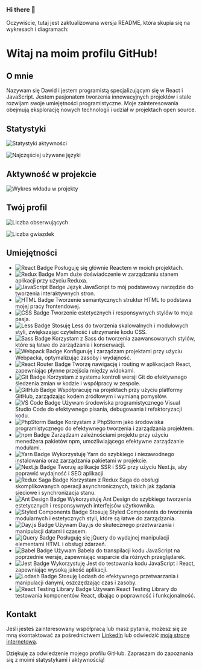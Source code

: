 ### Hi there 👋

Oczywiście, tutaj jest zaktualizowana wersja README, która skupia się na wykresach i diagramach:

# Witaj na moim profilu GitHub!

## O mnie

Nazywam się Dawid i jestem programistą specjalizującym się w React i JavaScript. Jestem pasjonatem tworzenia innowacyjnych projektów i stale rozwijam swoje umiejętności programistyczne. Moje zainteresowania obejmują eksplorację nowych technologii i udział w projektach open source.

## Statystyki

![Statystyki aktywności](https://github-readme-stats.vercel.app/api?username=marksoft92&show_icons=true&theme=radical&count_private=true)

![Najczęściej używane języki](https://github-readme-stats.vercel.app/api/top-langs/?username=marksoft92&layout=compact&theme=radical)

## Aktywność w projekcie

![Wykres wkładu w projekty](https://github-readme-stats.vercel.app/api/wakatime?username=marksoft92&layout=compact&theme=radical)

## Twój profil

![Liczba obserwujących](https://img.shields.io/github/followers/marksoft92?label=Obserwujący&style=social)

![Liczba gwiazdek](https://img.shields.io/github/stars/marksoft92?label=Gwiazdki&style=social)



## Umiejętności
- ![React Badge](https://img.shields.io/badge/-React-61DAFB?logo=react&logoColor=white) Posługuję się głównie Reactem w moich projektach.
- ![Redux Badge](https://img.shields.io/badge/-Redux-764ABC?logo=redux&logoColor=white) Mam duże doświadczenie w zarządzaniu stanem aplikacji przy użyciu Reduxa.
- ![JavaScript Badge](https://img.shields.io/badge/-JavaScript-F7DF1E?logo=javascript&logoColor=white) Język JavaScript to mój podstawowy narzędzie do tworzenia interaktywnych stron.
- ![HTML Badge](https://img.shields.io/badge/-HTML5-E34F26?logo=html5&logoColor=white) Tworzenie semantycznych struktur HTML to podstawa mojej pracy frontendowej.
- ![CSS Badge](https://img.shields.io/badge/-CSS3-1572B6?logo=css3&logoColor=white) Tworzenie estetycznych i responsywnych stylów to moja pasja.
- ![Less Badge](https://img.shields.io/badge/-Less-1D365D?logo=less&logoColor=white) Stosuję Less do tworzenia skalowalnych i modułowych styli, zwiększając czytelność i utrzymanie kodu CSS.
- ![Sass Badge](https://img.shields.io/badge/-Sass-CC6699?logo=sass&logoColor=white) Korzystam z Sass do tworzenia zaawansowanych stylów, które są łatwe do zarządzania i konserwacji.
- ![Webpack Badge](https://img.shields.io/badge/-Webpack-8DD6F9?logo=webpack&logoColor=white) Konfiguruję i zarządzam projektami przy użyciu Webpacka, optymalizując zasoby i wydajność.
- ![React Router Badge](https://img.shields.io/badge/-React%20Router-CA4245?logo=react-router&logoColor=white) Tworzę nawigację i routing w aplikacjach React, zapewniając płynne przejścia między widokami.
- ![Git Badge](https://img.shields.io/badge/-Git-F05032?logo=git&logoColor=white) Korzystam z systemu kontroli wersji Git do efektywnego śledzenia zmian w kodzie i współpracy w zespole.
- ![GitHub Badge](https://img.shields.io/badge/-GitHub-181717?logo=github&logoColor=white) Współpracuję na projektach przy użyciu platformy GitHub, zarządzając kodem źródłowym i wymianą pomysłów.
- ![VS Code Badge](https://img.shields.io/badge/-VS%20Code-007ACC?logo=visual-studio-code&logoColor=white) Używam środowiska programistycznego Visual Studio Code do efektywnego pisania, debugowania i refaktoryzacji kodu.
- ![PhpStorm Badge](https://img.shields.io/badge/-PhpStorm-000000?logo=phpstorm&logoColor=white) Korzystam z PhpStorm jako środowiska programistycznego do efektywnego tworzenia i zarządzania projektem.
- ![npm Badge](https://img.shields.io/badge/-npm-CB3837?logo=npm&logoColor=white) Zarządzam zależnościami projektu przy użyciu menedżera pakietów npm, umożliwiającego efektywne zarządzanie modułami.
- ![Yarn Badge](https://img.shields.io/badge/-Yarn-2C8EBB?logo=yarn&logoColor=white) Wykorzystuję Yarn do szybkiego i niezawodnego instalowania oraz zarządzania pakietami w projekcie.
- ![Next.js Badge](https://img.shields.io/badge/-Next.js-000000?logo=next.js&logoColor=white) Tworzę aplikacje SSR i SSG przy użyciu Next.js, aby poprawić wydajność i SEO aplikacji.
- ![Redux Saga Badge](https://img.shields.io/badge/-Redux%20Saga-999999?logo=redux-saga&logoColor=white) Korzystam z Redux Saga do obsługi skomplikowanych operacji asynchronicznych, takich jak żądania sieciowe i synchronizacja stanu.
- ![Ant Design Badge](https://img.shields.io/badge/-Ant%20Design-0170FE?logo=ant-design&logoColor=white) Wykorzystuję Ant Design do szybkiego tworzenia estetycznych i responsywnych interfejsów użytkownika.
- ![Styled Components Badge](https://img.shields.io/badge/-Styled%20Components-DB7093?logo=styled-components&logoColor=white) Stosuję Styled Components do tworzenia modularnych i estetycznych styli, które są łatwe do zarządzania.
- ![Day.js Badge](https://img.shields.io/badge/-Day.js-F9C300?logo=javascript&logoColor=white) Używam Day.js do skutecznego przetwarzania i manipulacji datami i czasem.
- ![jQuery Badge](https://img.shields.io/badge/-jQuery-0769AD?logo=jquery&logoColor=white) Posługuję się jQuery do wydajnej manipulacji elementami HTML i obsługi zdarzeń.
- ![Babel Badge](https://img.shields.io/badge/-Babel-F9DC3E?logo=babel&logoColor=white) Używam Babela do transpilacji kodu JavaScript na poprzednie wersje, zapewniając wsparcie dla różnych przeglądarek.
- ![Jest Badge](https://img.shields.io/badge/-Jest-C21325?logo=jest&logoColor=white) Wykorzystuję Jest do testowania kodu JavaScript i React, zapewniając wysoką jakość aplikacji.
- ![Lodash Badge](https://img.shields.io/badge/-Lodash-14A800?logo=lodash&logoColor=white) Stosuję Lodash do efektywnego przetwarzania i manipulacji danymi, oszczędzając czas i zasoby.
- ![React Testing Library Badge](https://img.shields.io/badge/-React%20Testing%20Library-E33332?logo=testing-library&logoColor=white) Używam React Testing Library do testowania komponentów React, dbając o poprawność i funkcjonalność.

## Kontakt

Jeśli jesteś zainteresowany współpracą lub masz pytania, możesz się ze mną skontaktować za pośrednictwem [LinkedIn](https://www.linkedin.com/in/dawid-bie%C5%84kowski/) lub odwiedzić [moją stronę internetową](https://www.code-review.pl).

Dziękuję za odwiedzenie mojego profilu GitHub. Zapraszam do zapoznania się z moimi statystykami i aktywnością!

<!--
**marksoft92/marksoft92** is a ✨ _special_ ✨ repository because its `README.md` (this file) appears on your GitHub profile.

Here are some ideas to get you started:

- 🔭 I’m currently working on ...
- 🌱 I’m currently learning ...
- 👯 I’m looking to collaborate on ...
- 🤔 I’m looking for help with ...
- 💬 Ask me about ...
- 📫 How to reach me: ...
- 😄 Pronouns: ...
- ⚡ Fun fact: ...
-->
